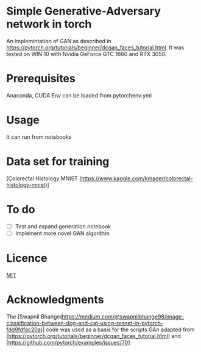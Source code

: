 # Simple Generative-Adversary network in torch
An implemintation of GAN as described in https://pytorch.org/tutorials/beginner/dcgan_faces_tutorial.html. It was tested on WIN 10 with Nvidia GeForce GTC 1660 and RTX 3050.

# Prerequisites
Anaconda, CUDA
Env can be loaded from pytorchenv.yml

# Usage
It can run from notebooks

# Data set for training
[Colorectal Histology MNIST (https://www.kaggle.com/kmader/colorectal-histology-mnist)]

# To do
- [ ] Test and expand generation notebook
- [ ] Implement more novel GAN algorithm
# Licence
[MIT](https://choosealicense.com/licenses/mit/)

# Acknowledgments
The [Swapnil Bhange(https://medium.com/@swapnilbhange98/image-classification-between-dog-and-cat-using-resnet-in-pytorch-fdd9fdfac20a)] code was used as a basis for the scripts
GAn adapted from  [https://pytorch.org/tutorials/beginner/dcgan_faces_tutorial.html] and [https://github.com/pytorch/examples/issues/70]
